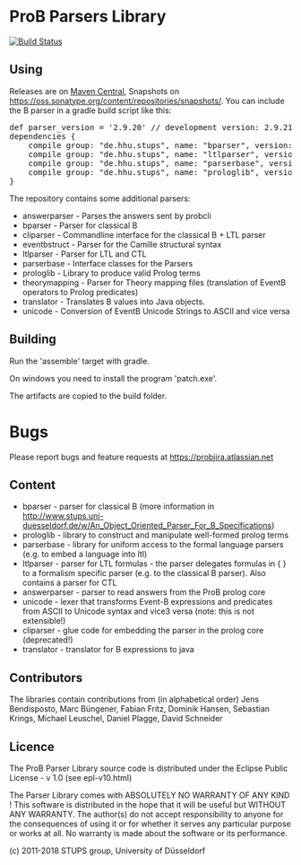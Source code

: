 # ProB Parsers Library

[![Build Status](https://travis-ci.org/bendisposto/probparsers.svg?branch=develop)](https://travis-ci.org/bendisposto/probparsers)


## Using
Releases are on [Maven Central](http://search.maven.org/#search%7Cga%7C1%7Cde.hhu.stups), Snapshots on https://oss.sonatype.org/content/repositories/snapshots/. You can include the B parser in a gradle build script like this:

<pre>
def parser_version = '2.9.20' // development version: 2.9.21-SNAPSHOT
dependencies {
	compile group: "de.hhu.stups", name: "bparser", version: parser_version
	compile group: "de.hhu.stups", name: "ltlparser", version: parser_version// optional
	compile group: "de.hhu.stups", name: "parserbase", version: parser_version
	compile group: "de.hhu.stups", name: "prologlib", version: parser_version
}
</pre>

The repository contains some additional parsers:


* answerparser - Parses the answers sent by probcli
* bparser	- Parser for classical B
* cliparser	- Commandline interface for the classical B + LTL parser
* eventbstruct	- Parser for the Camille structural syntax
* ltlparser	- Parser for LTL and CTL
* parserbase	- Interface classes for the Parsers
* prologlib - Library to produce valid Prolog terms  
* theorymapping	- Parser for Theory mapping files (translation of EventB operators to Prolog predicates)
* translator - Translates B values into Java objects.
* unicode - Conversion of EventB Unicode Strings to ASCII and vice versa

## Building
Run the 'assemble' target with gradle.

On windows you need to install the program 'patch.exe'.

The artifacts are copied to the build folder.

# Bugs
Please report bugs and feature requests at https://probjira.atlassian.net


## Content

- bparser - parser for classical B (more information in http://www.stups.uni-duesseldorf.de/w/An_Object_Oriented_Parser_For_B_Specifications)
- prologlib - library to construct and manipulate well-formed prolog terms
- parserbase - library for uniform access to the formal language parsers (e.g. to embed a language into ltl)
- ltlparser - parser for LTL formulas - the parser delegates formulas in { } to a formalism specific parser (e.g. to the classical B parser).
              Also contains a parser for CTL
- answerparser - parser to read answers from the ProB prolog core
- unicode - lexer that transforms Event-B expressions and predicates from ASCII to Unicode syntax and vice3 versa (note: this is not extensible!)
- cliparser - glue code for embedding the parser in the prolog core (deprecated!)
- translator - translator for B expressions to java

## Contributors
The libraries contain contributions from (in alphabetical order)
Jens Bendisposto, Marc Büngener, Fabian Fritz, Dominik Hansen, Sebastian Krings, Michael Leuschel, Daniel Plagge, David Schneider

## Licence

The ProB Parser Library source code is distributed under the Eclipse Public License - v 1.0 (see epl-v10.html)

The Parser Library comes with ABSOLUTELY NO WARRANTY OF ANY KIND !
This software is distributed in the hope that it will be useful
but WITHOUT ANY WARRANTY. The author(s) do not accept responsibility
to anyone for the consequences of using it or for whether it serves
any particular purpose or works at all. No warranty is made about
the software or its performance.


(c) 2011-2018 STUPS group, University of Düsseldorf
